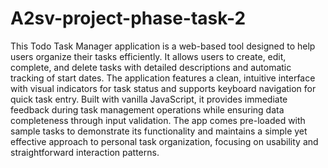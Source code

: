 # A2sv-project-phase-task-2
This Todo Task Manager application is a web-based tool designed to help users organize their tasks efficiently. It allows users to create, edit, complete, and delete tasks with detailed descriptions and automatic tracking of start dates. The application features a clean, intuitive interface with visual indicators for task status and supports keyboard navigation for quick task entry. Built with vanilla JavaScript, it provides immediate feedback during task management operations while ensuring data completeness through input validation. The app comes pre-loaded with sample tasks to demonstrate its functionality and maintains a simple yet effective approach to personal task organization, focusing on usability and straightforward interaction patterns.
